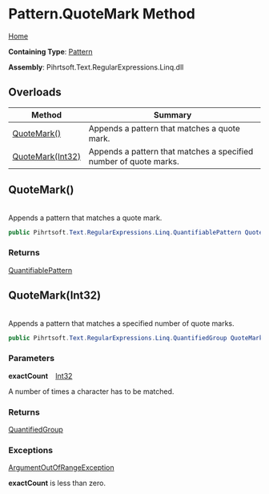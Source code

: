 # Pattern\.QuoteMark Method

[Home](../../../../../../README.md)

**Containing Type**: [Pattern](../README.md)

**Assembly**: Pihrtsoft\.Text\.RegularExpressions\.Linq\.dll

## Overloads

| Method | Summary |
| ------ | ------- |
| [QuoteMark()](#Pihrtsoft_Text_RegularExpressions_Linq_Pattern_QuoteMark) | Appends a pattern that matches a quote mark\. |
| [QuoteMark(Int32)](#Pihrtsoft_Text_RegularExpressions_Linq_Pattern_QuoteMark_System_Int32_) | Appends a pattern that matches a specified number of quote marks\. |

## QuoteMark\(\) <a id="Pihrtsoft_Text_RegularExpressions_Linq_Pattern_QuoteMark"></a>

\
Appends a pattern that matches a quote mark\.

```csharp
public Pihrtsoft.Text.RegularExpressions.Linq.QuantifiablePattern QuoteMark()
```

### Returns

[QuantifiablePattern](../../QuantifiablePattern/README.md)

## QuoteMark\(Int32\) <a id="Pihrtsoft_Text_RegularExpressions_Linq_Pattern_QuoteMark_System_Int32_"></a>

\
Appends a pattern that matches a specified number of quote marks\.

```csharp
public Pihrtsoft.Text.RegularExpressions.Linq.QuantifiedGroup QuoteMark(int exactCount)
```

### Parameters

**exactCount** &ensp; [Int32](https://docs.microsoft.com/en-us/dotnet/api/system.int32)

A number of times a character has to be matched\.

### Returns

[QuantifiedGroup](../../QuantifiedGroup/README.md)

### Exceptions

[ArgumentOutOfRangeException](https://docs.microsoft.com/en-us/dotnet/api/system.argumentoutofrangeexception)

**exactCount** is less than zero\.

